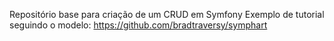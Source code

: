 Repositório base para criação de um CRUD em Symfony
Exemplo de tutorial seguindo o modelo: https://github.com/bradtraversy/symphart
